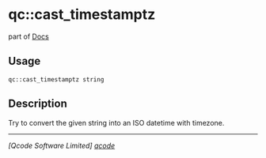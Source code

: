 qc::cast_timestamptz
====================

part of [Docs](.)

Usage
-----
`qc::cast_timestamptz string`

Description
-----------
Try to convert the given string into an ISO datetime with timezone.

----------------------------------
*[Qcode Software Limited] [qcode]*

[qcode]: http://www.qcode.co.uk "Qcode Software"